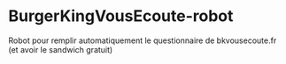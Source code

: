# BurgerKingVousEcoute-robot
Robot pour remplir automatiquement le questionnaire de bkvousecoute.fr (et avoir le sandwich gratuit) 
